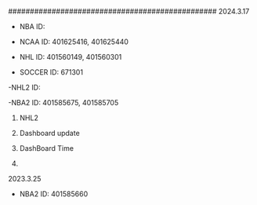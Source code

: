 ################################################
2024.3.17

- NBA
 ID: 

- NCAA
 ID: 401625416, 401625440

- NHL
 ID: 401560149, 401560301

- SOCCER
 ID: 671301

-NHL2
 ID: 

-NBA2
 ID: 401585675, 401585705

1. NHL2
2. Dashboard update

3. DashBoard Time
4. 

2023.3.25

- NBA2
 ID: 401585660

